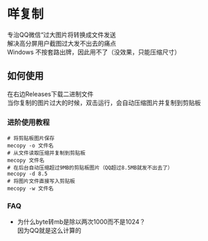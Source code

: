 # 咩复制
专治QQ微信“过大图片将转换成文件发送  
解决高分屏用户截图过大发不出去的痛点  
Windows 不按套路出牌，因此用不了（没效果，只能压缩尺寸）
## 如何使用
在右边Releases下载二进制文件  
当你复制的图片过大的时候，双击运行，会自动压缩图片并复制到剪贴板
### 进阶使用教程
```
# 将剪贴板图片保存
mecopy -o 文件名
# 从文件读取压缩并复制到剪贴板
mecopy 文件名
# 在后台自动压缩超过9MB的剪贴板图片（QQ超过8.5MB就发不出去了）
mecopy -d 8.5
# 将图片文件直接写入剪贴板
mecopy -w 文件名
```
### FAQ
- 为什么byte转mb是除以两次1000而不是1024？  
因为QQ就是这么计算的